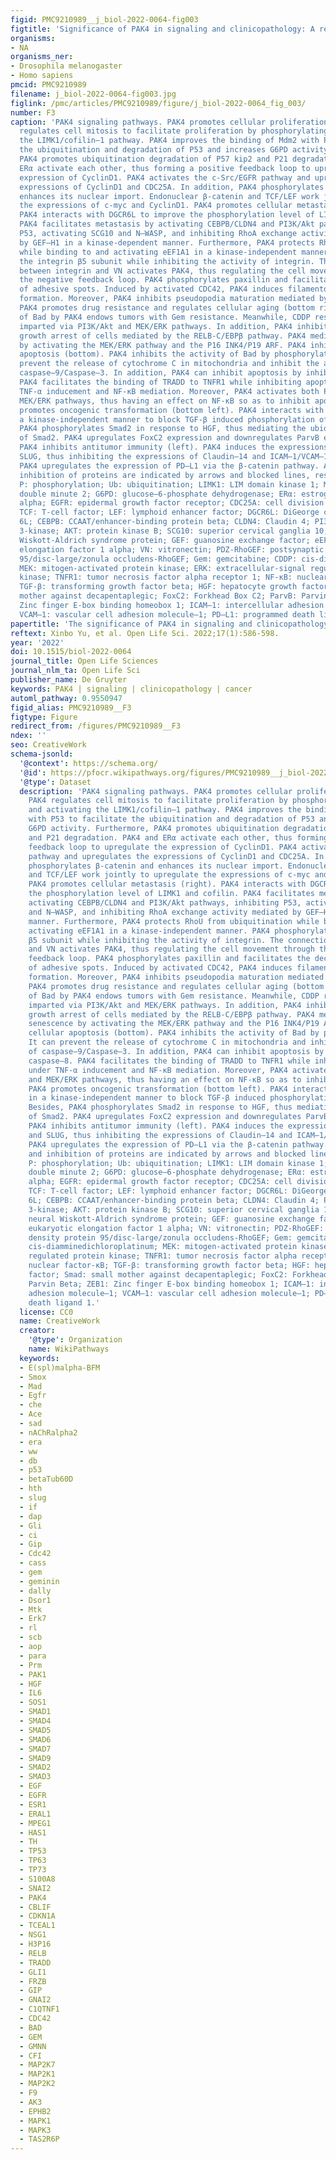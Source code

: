 ```yaml
---
figid: PMC9210989__j_biol-2022-0064-fig003
figtitle: 'Significance of PAK4 in signaling and clinicopathology: A review'
organisms:
- NA
organisms_ner:
- Drosophila melanogaster
- Homo sapiens
pmcid: PMC9210989
filename: j_biol-2022-0064-fig003.jpg
figlink: /pmc/articles/PMC9210989/figure/j_biol-2022-0064_fig_003/
number: F3
caption: 'PAK4 signaling pathways. PAK4 promotes cellular proliferation (top). PAK4
  regulates cell mitosis to facilitate proliferation by phosphorylating Ran and activating
  the LIMK1/cofilin–1 pathway. PAK4 improves the binding of Mdm2 with P53 to facilitate
  the ubiquitination and degradation of P53 and increases G6PD activity. Furthermore,
  PAK4 promotes ubiquitination degradation of P57 kip2 and P21 degradation. PAK4 and
  ERα activate each other, thus forming a positive feedback loop to upregulate the
  expression of CyclinD1. PAK4 activates the c-Src/EGFR pathway and upregulates the
  expressions of CyclinD1 and CDC25A. In addition, PAK4 phosphorylates β-catenin and
  enhances its nuclear import. Endonuclear β-catenin and TCF/LEF work jointly to upregulate
  the expressions of c-myc and CyclinD1. PAK4 promotes cellular metastasis (right).
  PAK4 interacts with DGCR6L to improve the phosphorylation level of LIMK1 and cofilin.
  PAK4 facilitates metastasis by activating CEBPB/CLDN4 and PI3K/Akt pathways, inhibiting
  P53, activating SCG10 and N–WASP, and inhibiting RhoA exchange activity mediated
  by GEF–H1 in a kinase-dependent manner. Furthermore, PAK4 protects RhoU from ubiquitination
  while binding to and activating eEF1A1 in a kinase-independent manner. PAK4 phosphorylates
  the integrin β5 subunit while inhibiting the activity of integrin. The connection
  between integrin and VN activates PAK4, thus regulating the cell movement through
  the negative feedback loop. PAK4 phosphorylates paxillin and facilitates the decomposition
  of adhesive spots. Induced by activated CDC42, PAK4 induces filamentous pseudopodia
  formation. Moreover, PAK4 inhibits pseudopodia maturation mediated by PDZ-RhoGEF.
  PAK4 promotes drug resistance and regulates cellular aging (bottom right). Phosphorylation
  of Bad by PAK4 endows tumors with Gem resistance. Meanwhile, CDDP resistance is
  imparted via PI3K/Akt and MEK/ERK pathways. In addition, PAK4 inhibits the senescence-like
  growth arrest of cells mediated by the RELB-C/EBPβ pathway. PAK4 mediates cell senescence
  by activating the MEK/ERK pathway and the P16 INK4/P19 ARF. PAK4 inhibits cellular
  apoptosis (bottom). PAK4 inhibits the activity of Bad by phosphorylation. It can
  prevent the release of cytochrome C in mitochondria and inhibit the activation of
  caspase–9/Caspase–3. In addition, PAK4 can inhibit apoptosis by inhibiting caspase–8.
  PAK4 facilitates the binding of TRADD to TNFR1 while inhibiting apoptosis under
  TNF-α inducement and NF-κB mediation. Moreover, PAK4 activates both PI3K/Akt and
  MEK/ERK pathways, thus having an effect on NF-κB so as to inhibit apoptosis. PAK4
  promotes oncogenic transformation (bottom left). PAK4 interacts with Smad2/3 in
  a kinase-independent manner to block TGF-β induced phosphorylation of Smad2/3. Besides,
  PAK4 phosphorylates Smad2 in response to HGF, thus mediating the ubiquitination
  of Smad2. PAK4 upregulates FoxC2 expression and downregulates ParvB expression.
  PAK4 inhibits antitumor immunity (left). PAK4 induces the expressions of ZEB1 and
  SLUG, thus inhibiting the expressions of Claudin–14 and ICAM–1/VCAM–1, respectively.
  PAK4 upregulates the expression of PD–L1 via the β-catenin pathway. Activation and
  inhibition of proteins are indicated by arrows and blocked lines, respectively.
  P: phosphorylation; Ub: ubiquitination; LIMK1: LIM domain kinase 1; Mdm2: murine
  double minute 2; G6PD: glucose–6-phosphate dehydrogenase; ERα: estrogen receptor
  alpha; EGFR: epidermal growth factor receptor; CDC25A: cell division cycle 25A;
  TCF: T-cell factor; LEF: lymphoid enhancer factor; DGCR6L: DiGeorge critical region
  6L; CEBPB: CCAAT/enhancer-binding protein beta; CLDN4: Claudin 4; PI3K: phosphoinositide
  3-kinase; AKT: protein kinase B; SCG10: superior cervical ganglia 10; N-WASP: neural
  Wiskott-Aldrich syndrome protein; GEF: guanosine exchange factor; eEF1A1: eukaryotic
  elongation factor 1 alpha; VN: vitronectin; PDZ-RhoGEF: postsynaptic density protein
  95/disc-large/zonula occludens-RhoGEF; Gem: gemcitabine; CDDP: cis-diamminedichloroplatinum;
  MEK: mitogen-activated protein kinase; ERK: extracellular-signal regulated protein
  kinase; TNFR1: tumor necrosis factor alpha receptor 1; NF-κB: nuclear factor-κB;
  TGF-β: transforming growth factor beta; HGF: hepatocyte growth factor; Smad: small
  mother against decapentaplegic; FoxC2: Forkhead Box C2; ParvB: Parvin Beta; ZEB1:
  Zinc finger E-box binding homeobox 1; ICAM–1: intercellular adhesion molecule–1;
  VCAM–1: vascular cell adhesion molecule–1; PD–L1: programmed death ligand 1.'
papertitle: 'The significance of PAK4 in signaling and clinicopathology: A review.'
reftext: Xinbo Yu, et al. Open Life Sci. 2022;17(1):586-598.
year: '2022'
doi: 10.1515/biol-2022-0064
journal_title: Open Life Sciences
journal_nlm_ta: Open Life Sci
publisher_name: De Gruyter
keywords: PAK4 | signaling | clinicopathology | cancer
automl_pathway: 0.9550947
figid_alias: PMC9210989__F3
figtype: Figure
redirect_from: /figures/PMC9210989__F3
ndex: ''
seo: CreativeWork
schema-jsonld:
  '@context': https://schema.org/
  '@id': https://pfocr.wikipathways.org/figures/PMC9210989__j_biol-2022-0064-fig003.html
  '@type': Dataset
  description: 'PAK4 signaling pathways. PAK4 promotes cellular proliferation (top).
    PAK4 regulates cell mitosis to facilitate proliferation by phosphorylating Ran
    and activating the LIMK1/cofilin–1 pathway. PAK4 improves the binding of Mdm2
    with P53 to facilitate the ubiquitination and degradation of P53 and increases
    G6PD activity. Furthermore, PAK4 promotes ubiquitination degradation of P57 kip2
    and P21 degradation. PAK4 and ERα activate each other, thus forming a positive
    feedback loop to upregulate the expression of CyclinD1. PAK4 activates the c-Src/EGFR
    pathway and upregulates the expressions of CyclinD1 and CDC25A. In addition, PAK4
    phosphorylates β-catenin and enhances its nuclear import. Endonuclear β-catenin
    and TCF/LEF work jointly to upregulate the expressions of c-myc and CyclinD1.
    PAK4 promotes cellular metastasis (right). PAK4 interacts with DGCR6L to improve
    the phosphorylation level of LIMK1 and cofilin. PAK4 facilitates metastasis by
    activating CEBPB/CLDN4 and PI3K/Akt pathways, inhibiting P53, activating SCG10
    and N–WASP, and inhibiting RhoA exchange activity mediated by GEF–H1 in a kinase-dependent
    manner. Furthermore, PAK4 protects RhoU from ubiquitination while binding to and
    activating eEF1A1 in a kinase-independent manner. PAK4 phosphorylates the integrin
    β5 subunit while inhibiting the activity of integrin. The connection between integrin
    and VN activates PAK4, thus regulating the cell movement through the negative
    feedback loop. PAK4 phosphorylates paxillin and facilitates the decomposition
    of adhesive spots. Induced by activated CDC42, PAK4 induces filamentous pseudopodia
    formation. Moreover, PAK4 inhibits pseudopodia maturation mediated by PDZ-RhoGEF.
    PAK4 promotes drug resistance and regulates cellular aging (bottom right). Phosphorylation
    of Bad by PAK4 endows tumors with Gem resistance. Meanwhile, CDDP resistance is
    imparted via PI3K/Akt and MEK/ERK pathways. In addition, PAK4 inhibits the senescence-like
    growth arrest of cells mediated by the RELB-C/EBPβ pathway. PAK4 mediates cell
    senescence by activating the MEK/ERK pathway and the P16 INK4/P19 ARF. PAK4 inhibits
    cellular apoptosis (bottom). PAK4 inhibits the activity of Bad by phosphorylation.
    It can prevent the release of cytochrome C in mitochondria and inhibit the activation
    of caspase–9/Caspase–3. In addition, PAK4 can inhibit apoptosis by inhibiting
    caspase–8. PAK4 facilitates the binding of TRADD to TNFR1 while inhibiting apoptosis
    under TNF-α inducement and NF-κB mediation. Moreover, PAK4 activates both PI3K/Akt
    and MEK/ERK pathways, thus having an effect on NF-κB so as to inhibit apoptosis.
    PAK4 promotes oncogenic transformation (bottom left). PAK4 interacts with Smad2/3
    in a kinase-independent manner to block TGF-β induced phosphorylation of Smad2/3.
    Besides, PAK4 phosphorylates Smad2 in response to HGF, thus mediating the ubiquitination
    of Smad2. PAK4 upregulates FoxC2 expression and downregulates ParvB expression.
    PAK4 inhibits antitumor immunity (left). PAK4 induces the expressions of ZEB1
    and SLUG, thus inhibiting the expressions of Claudin–14 and ICAM–1/VCAM–1, respectively.
    PAK4 upregulates the expression of PD–L1 via the β-catenin pathway. Activation
    and inhibition of proteins are indicated by arrows and blocked lines, respectively.
    P: phosphorylation; Ub: ubiquitination; LIMK1: LIM domain kinase 1; Mdm2: murine
    double minute 2; G6PD: glucose–6-phosphate dehydrogenase; ERα: estrogen receptor
    alpha; EGFR: epidermal growth factor receptor; CDC25A: cell division cycle 25A;
    TCF: T-cell factor; LEF: lymphoid enhancer factor; DGCR6L: DiGeorge critical region
    6L; CEBPB: CCAAT/enhancer-binding protein beta; CLDN4: Claudin 4; PI3K: phosphoinositide
    3-kinase; AKT: protein kinase B; SCG10: superior cervical ganglia 10; N-WASP:
    neural Wiskott-Aldrich syndrome protein; GEF: guanosine exchange factor; eEF1A1:
    eukaryotic elongation factor 1 alpha; VN: vitronectin; PDZ-RhoGEF: postsynaptic
    density protein 95/disc-large/zonula occludens-RhoGEF; Gem: gemcitabine; CDDP:
    cis-diamminedichloroplatinum; MEK: mitogen-activated protein kinase; ERK: extracellular-signal
    regulated protein kinase; TNFR1: tumor necrosis factor alpha receptor 1; NF-κB:
    nuclear factor-κB; TGF-β: transforming growth factor beta; HGF: hepatocyte growth
    factor; Smad: small mother against decapentaplegic; FoxC2: Forkhead Box C2; ParvB:
    Parvin Beta; ZEB1: Zinc finger E-box binding homeobox 1; ICAM–1: intercellular
    adhesion molecule–1; VCAM–1: vascular cell adhesion molecule–1; PD–L1: programmed
    death ligand 1.'
  license: CC0
  name: CreativeWork
  creator:
    '@type': Organization
    name: WikiPathways
  keywords:
  - E(spl)malpha-BFM
  - Smox
  - Mad
  - Egfr
  - che
  - Ace
  - sad
  - nAChRalpha2
  - era
  - ww
  - db
  - p53
  - betaTub60D
  - hth
  - slug
  - if
  - dap
  - Gli
  - ci
  - Gip
  - Cdc42
  - cass
  - gem
  - geminin
  - dally
  - Dsor1
  - Mtk
  - Erk7
  - rl
  - scb
  - aop
  - para
  - Prm
  - PAK1
  - HGF
  - IL6
  - SOS1
  - SMAD1
  - SMAD4
  - SMAD5
  - SMAD6
  - SMAD7
  - SMAD9
  - SMAD2
  - SMAD3
  - EGF
  - EGFR
  - ESR1
  - ERAL1
  - MPEG1
  - HAS1
  - TH
  - TP53
  - TP63
  - TP73
  - S100A8
  - SNAI2
  - PAK4
  - CBLIF
  - CDKN1A
  - TCEAL1
  - NSG1
  - H3P16
  - RELB
  - TRADD
  - GLI1
  - FRZB
  - GIP
  - GNAI2
  - C1QTNF1
  - CDC42
  - BAD
  - GEM
  - GMNN
  - CFI
  - MAP2K7
  - MAP2K1
  - MAP2K2
  - F9
  - AK3
  - EPHB2
  - MAPK1
  - MAPK3
  - TAS2R6P
---
```

